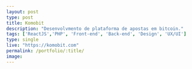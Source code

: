 ```yaml
---
layout: post
type: post
title: Komobit
description: "Desenvolvmento de plataforma de apostas em bitcoin."
tags: ['ReactJS','PHP', 'Front-end', 'Back-end', 'Design', 'UX/UI']
type: single
live: "https://komobit.com"
permalink: /portfolio/:title/
image: 
---
```

